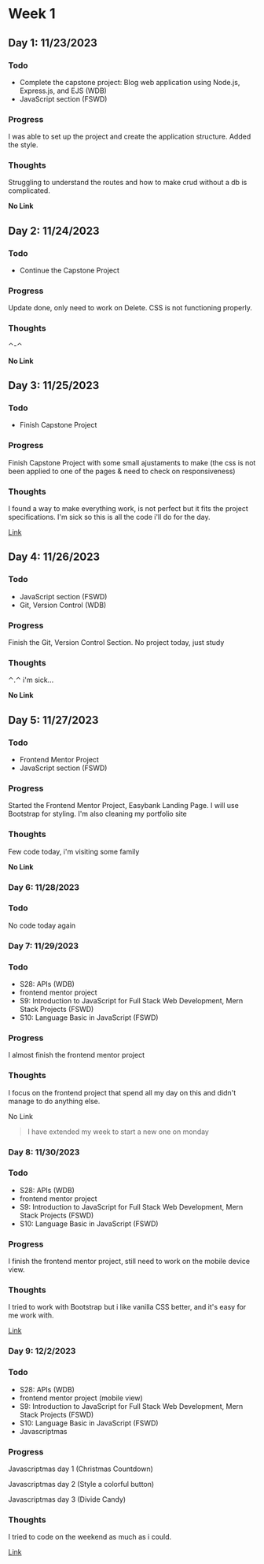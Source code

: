 # Week 1

## Day 1: 11/23/2023

### Todo
* Complete the capstone project: Blog web application using Node.js, Express.js, and EJS (WDB)
* JavaScript section (FSWD)

### Progress
I was able to set up the project and create the application structure. Added the style.

### Thoughts 
Struggling to understand the routes and how to make crud without a db is complicated.

**No Link**

## Day 2: 11/24/2023

### Todo
* Continue the Capstone Project

### Progress
Update done, only need to work on Delete.
CSS is not functioning properly.

### Thoughts  
⌃-⌃

**No Link**

## Day 3: 11/25/2023

### Todo
* Finish Capstone Project

### Progress
Finish Capstone Project with some small ajustaments to make (the css is not been applied to one of the pages & need to check on responsiveness)

### Thoughts 
I found a way to make everything work, is not perfect but it fits the project specifications.
I'm sick so this is all the code i'll do for the day.

[Link](https://github.com/XiomaraCanizales/FullStack-WebDevelpment-TheAppBrewery/tree/main/capstone_projects/3-blog_web_application)

## Day 4: 11/26/2023

### Todo
* JavaScript section (FSWD)
* Git, Version Control (WDB)

### Progress
Finish the Git, Version Control Section. No project today, just study

### Thoughts 
⌃.⌃ i'm sick...

**No Link**

## Day 5: 11/27/2023

### Todo
* Frontend Mentor Project
* JavaScript section (FSWD)

### Progress
Started the Frontend Mentor Project, Easybank Landing Page. I will use Bootstrap for styling. I'm also cleaning my portfolio site

### Thoughts 
Few code today, i'm visiting some family

**No Link**

### Day 6: 11/28/2023

### Todo
No code today again

### Day 7: 11/29/2023

### Todo 
* S28: APIs (WDB)
* frontend mentor project
* S9: Introduction to JavaScript for Full Stack Web Development, Mern Stack Projects (FSWD)
* S10: Language Basic in JavaScript (FSWD)

### Progress
I almost finish the frontend mentor project

### Thoughts 
I focus on the frontend project that spend all my day on this and didn't manage to do anything else.

No Link

> I have extended my week to start a new one on monday

### Day 8: 11/30/2023
### Todo
* S28: APIs (WDB)
* frontend mentor project
* S9: Introduction to JavaScript for Full Stack Web Development, Mern Stack Projects (FSWD)
* S10: Language Basic in JavaScript (FSWD)

### Progress
I finish the frontend mentor project, still need to work on the mobile device view.

### Thoughts 
I tried to work with Bootstrap but i like vanilla CSS better, and it's easy for me work with.

[Link](https://github.com/XiomaraCanizales/frontend-mentor-projects/tree/main/easybank-landing-page)


### Day 9: 12/2/2023
### Todo
* S28: APIs (WDB)
* frontend mentor project (mobile view)
* S9: Introduction to JavaScript for Full Stack Web Development, Mern Stack Projects (FSWD)
* S10: Language Basic in JavaScript (FSWD)
* Javascriptmas 

### Progress
Javascriptmas day 1 (Christmas Countdown) 

Javascriptmas day 2 (Style a colorful button) 

Javascriptmas day 3 (Divide Candy)

### Thoughts 
I tried to code on the weekend as much as i could.

[Link](https://github.com/XiomaraCanizales/JS-practice-projects/tree/main/javascriptmas-2023)